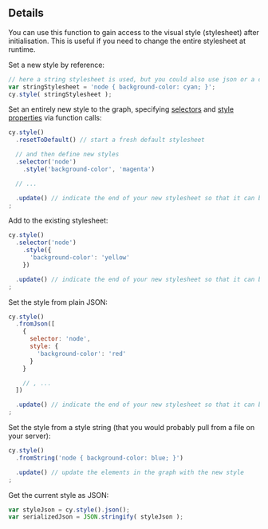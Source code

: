 ## Details

You can use this function to gain access to the visual style (stylesheet) after initialisation.  This is useful if you need to change the entire stylesheet at runtime.

Set a new style by reference:

```js
// here a string stylesheet is used, but you could also use json or a cytoscape.stylesheet() object
var stringStylesheet = 'node { background-color: cyan; }';
cy.style( stringStylesheet );
```

Set an entirely new style to the graph, specifying [selectors](#selectors) and [style properties](#style) via function calls:

```js
cy.style()
  .resetToDefault() // start a fresh default stylesheet

  // and then define new styles
  .selector('node')
  	.style('background-color', 'magenta')

  // ...

  .update() // indicate the end of your new stylesheet so that it can be updated on elements
;
```

Add to the existing stylesheet:
```js
cy.style()
  .selector('node')
    .style({
      'background-color': 'yellow'
    })

  .update() // indicate the end of your new stylesheet so that it can be updated on elements
;
```

Set the style from plain JSON:

```js
cy.style()
  .fromJson([
    {
      selector: 'node',
      style: {
        'background-color': 'red'
      }
    }

    // , ...
  ])

  .update() // indicate the end of your new stylesheet so that it can be updated on elements
;
```

Set the style from a style string (that you would probably pull from a file on your server):

```js
cy.style()
  .fromString('node { background-color: blue; }')

  .update() // update the elements in the graph with the new style
;
```

Get the current style as JSON:

```js
var styleJson = cy.style().json();
var serializedJson = JSON.stringify( styleJson );
```
